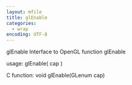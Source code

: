 ```yaml
---
layout: mfile
title: glEnable
categories:
  - wrap
encoding: UTF-8
---
```


glEnable  Interface to OpenGL function glEnable

usage:  glEnable( cap )

C function:  void glEnable(GLenum cap)
